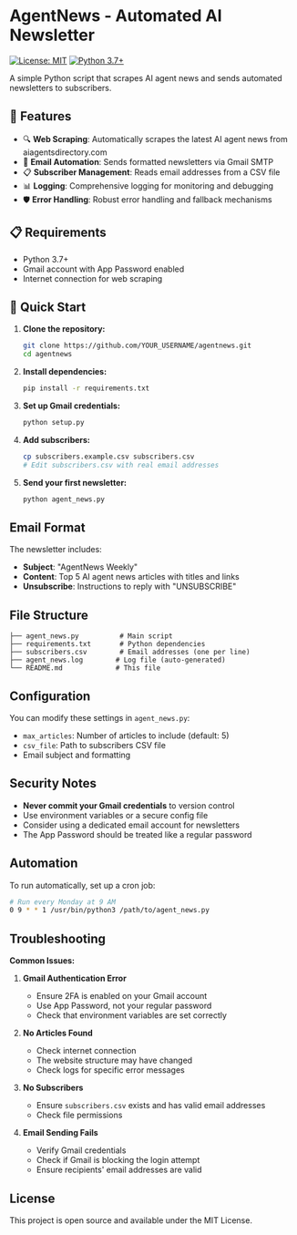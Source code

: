 # AgentNews - Automated AI Newsletter

[![License: MIT](https://img.shields.io/badge/License-MIT-yellow.svg)](https://opensource.org/licenses/MIT)
[![Python 3.7+](https://img.shields.io/badge/python-3.7+-blue.svg)](https://www.python.org/downloads/)

A simple Python script that scrapes AI agent news and sends automated newsletters to subscribers.

## 🚀 Features

- 🔍 **Web Scraping**: Automatically scrapes the latest AI agent news from aiagentsdirectory.com
- 📧 **Email Automation**: Sends formatted newsletters via Gmail SMTP
- 📋 **Subscriber Management**: Reads email addresses from a CSV file
- 📊 **Logging**: Comprehensive logging for monitoring and debugging
- 🛡️ **Error Handling**: Robust error handling and fallback mechanisms

## 📋 Requirements

- Python 3.7+
- Gmail account with App Password enabled
- Internet connection for web scraping

## 🔧 Quick Start

1. **Clone the repository:**
   ```bash
   git clone https://github.com/YOUR_USERNAME/agentnews.git
   cd agentnews
   ```

2. **Install dependencies:**
   ```bash
   pip install -r requirements.txt
   ```

3. **Set up Gmail credentials:**
   ```bash
   python setup.py
   ```

4. **Add subscribers:**
   ```bash
   cp subscribers.example.csv subscribers.csv
   # Edit subscribers.csv with real email addresses
   ```

5. **Send your first newsletter:**
   ```bash
   python agent_news.py
   ```

## Email Format

The newsletter includes:
- **Subject**: "AgentNews Weekly"
- **Content**: Top 5 AI agent news articles with titles and links
- **Unsubscribe**: Instructions to reply with "UNSUBSCRIBE"

## File Structure

```
├── agent_news.py          # Main script
├── requirements.txt       # Python dependencies
├── subscribers.csv        # Email addresses (one per line)
├── agent_news.log        # Log file (auto-generated)
└── README.md             # This file
```

## Configuration

You can modify these settings in `agent_news.py`:
- `max_articles`: Number of articles to include (default: 5)
- `csv_file`: Path to subscribers CSV file
- Email subject and formatting

## Security Notes

- **Never commit your Gmail credentials** to version control
- Use environment variables or a secure config file
- Consider using a dedicated email account for newsletters
- The App Password should be treated like a regular password

## Automation

To run automatically, set up a cron job:

```bash
# Run every Monday at 9 AM
0 9 * * 1 /usr/bin/python3 /path/to/agent_news.py
```

## Troubleshooting

**Common Issues:**

1. **Gmail Authentication Error**
   - Ensure 2FA is enabled on your Gmail account
   - Use App Password, not your regular password
   - Check that environment variables are set correctly

2. **No Articles Found**
   - Check internet connection
   - The website structure may have changed
   - Check logs for specific error messages

3. **No Subscribers**
   - Ensure `subscribers.csv` exists and has valid email addresses
   - Check file permissions

4. **Email Sending Fails**
   - Verify Gmail credentials
   - Check if Gmail is blocking the login attempt
   - Ensure recipients' email addresses are valid

## License

This project is open source and available under the MIT License.
